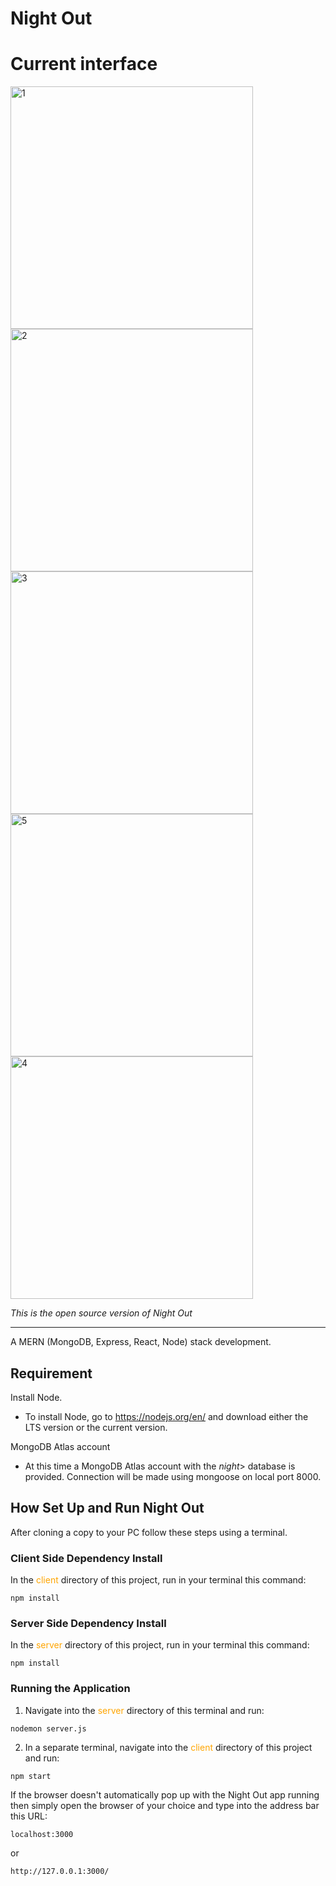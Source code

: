 # Night Out

# Current interface

<img width="388" alt="1" src="https://github.com/ohxrn/NightOutOpenSource/assets/79466519/372b85c3-24e3-4777-9845-e05da2c5ddbb">
<img width="388" alt="2" src="https://github.com/ohxrn/NightOutOpenSource/assets/79466519/29b1fd67-e605-41bc-9d89-169bf9710c16">
<img width="388" alt="3" src="https://github.com/ohxrn/NightOutOpenSource/assets/79466519/7cd49ecd-4d95-4079-8af0-2ee73924aad9">
<img width="388" alt="5" src="https://github.com/ohxrn/NightOutOpenSource/assets/79466519/de2f7f3d-5b77-425e-a9f5-d9ce8ff3fe16">

<img width="388" alt="4" src="https://github.com/ohxrn/NightOutOpenSource/assets/79466519/5cf9011e-7135-4ec5-b645-1c9b3a0921a3">

<i>This is the open source version of Night Out</i>

---

A MERN (MongoDB, Express, React, Node) stack development.

## Requirement

Install Node.

- To install Node, go to https://nodejs.org/en/ and download either the LTS version or the current version.

MongoDB Atlas account

- At this time a MongoDB Atlas account with the <i>night</i>> database is provided. Connection will be made using mongoose on local port 8000.

## How Set Up and Run Night Out

After cloning a copy to your PC follow these steps using a terminal.

### Client Side Dependency Install

In the <span style="color:orange">client</span> directory of this project, run in your terminal this command:

```
npm install
```

### Server Side Dependency Install

In the <span style="color:orange">server</span> directory of this project, run in your terminal this command:

```
npm install
```

### Running the Application

1. Navigate into the <span style="color:orange">server</span> directory of this terminal and run:

```
nodemon server.js
```

2. In a separate terminal, navigate into the <span style="color:orange">client</span> directory of this project and run:

```
npm start
```

If the browser doesn't automatically pop up with the Night Out app running then simply open the browser of your choice and type into the address bar this URL:

```
localhost:3000
```

or

```
http://127.0.0.1:3000/
```
